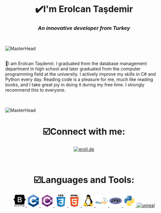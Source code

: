 


<h1 align="center">✔️I'm Erolcan Taşdemir</h1>
<i><h3 align="center">An innovative developer from Turkey</h3></i>
<br>

![MasterHead](https://camo.githubusercontent.com/07a4cd9a89cd7fd1666cb0675bcfae03524e0b096b309f787fd975842a2b85a6/68747470733a2f2f6f6563642d6f7073692e6f72672f77702d636f6e74656e742f75706c6f6164732f323032302f31302f437261636b696e672d7468652d636f64652e6a7067)
<br><br>

<p>🔴I am Erolcan Taşdemir. I graduated from the database management department in high school and later graduated from the computer programming field at the university. I actively improve my skills in C# and Python every day. Reading code is a pleasure for me, much like reading books, and I take great joy in doing it during my free time. I strongly recommend this to everyone.
</p>

<br><br>
![MasterHead](https://media.licdn.com/dms/image/D4D12AQEtFcl-BRV-fQ/article-cover_image-shrink_720_1280/0/1667017572837?e=2147483647&v=beta&t=bKyCqEvvr_-N-xvwF8DkwpppNRfAIPq5qH9599pqkuw)
<br>
<h1 align="center">☑️Connect with me:</h1>
<p align="center">
<a href="https://instagram.com/eroll.de" target="blank"><img align="center" src="https://raw.githubusercontent.com/rahuldkjain/github-profile-readme-generator/master/src/images/icons/Social/instagram.svg" alt="eroll.de" height="30" width="40" /></a>
</p>
<br>


<h1 align="center">☑️Languages and Tools:</h1>
<p align="center"> <a href="https://getbootstrap.com" target="_blank" rel="noreferrer"> <img src="https://raw.githubusercontent.com/devicons/devicon/master/icons/bootstrap/bootstrap-plain-wordmark.svg" alt="bootstrap" width="40" height="40"/> </a> <a href="https://www.w3schools.com/cpp/" target="_blank" rel="noreferrer"> <img src="https://raw.githubusercontent.com/devicons/devicon/master/icons/cplusplus/cplusplus-original.svg" alt="cplusplus" width="40" height="40"/> </a> <a href="https://www.w3schools.com/cs/" target="_blank" rel="noreferrer"> <img src="https://raw.githubusercontent.com/devicons/devicon/master/icons/csharp/csharp-original.svg" alt="csharp" width="40" height="40"/> </a> <a href="https://www.w3schools.com/css/" target="_blank" rel="noreferrer"> <img src="https://raw.githubusercontent.com/devicons/devicon/master/icons/css3/css3-original-wordmark.svg" alt="css3" width="40" height="40"/> </a> <a href="https://www.w3.org/html/" target="_blank" rel="noreferrer"> <img src="https://raw.githubusercontent.com/devicons/devicon/master/icons/html5/html5-original-wordmark.svg" alt="html5" width="40" height="40"/> </a> <a href="https://www.linux.org/" target="_blank" rel="noreferrer"> <img src="https://raw.githubusercontent.com/devicons/devicon/master/icons/linux/linux-original.svg" alt="linux" width="40" height="40"/> </a> <a href="https://www.mysql.com/" target="_blank" rel="noreferrer"> <img src="https://raw.githubusercontent.com/devicons/devicon/master/icons/mysql/mysql-original-wordmark.svg" alt="mysql" width="40" height="40"/> </a> <a href="https://www.php.net" target="_blank" rel="noreferrer"> <img src="https://raw.githubusercontent.com/devicons/devicon/master/icons/php/php-original.svg" alt="php" width="40" height="40"/> </a> <a href="https://www.python.org" target="_blank" rel="noreferrer"> <img src="https://raw.githubusercontent.com/devicons/devicon/master/icons/python/python-original.svg" alt="python" width="40" height="40"/> </a> <a href="https://unrealengine.com/" target="_blank" rel="noreferrer"> <img src="https://raw.githubusercontent.com/kenangundogan/fontisto/036b7eca71aab1bef8e6a0518f7329f13ed62f6b/icons/svg/brand/unreal-engine.svg" alt="unreal" width="40" height="40"/> </a> </p>


